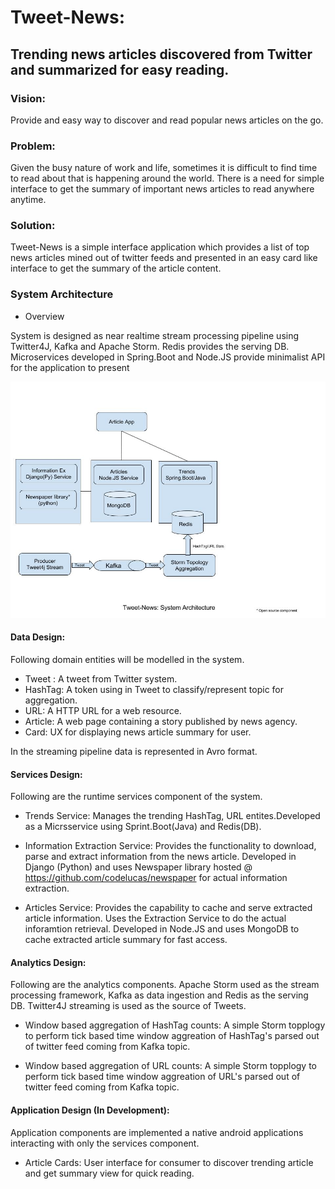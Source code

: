 # Tweet-News: 

## Trending news articles discovered from Twitter and summarized for easy reading.

### Vision:

Provide and easy way to discover and read popular news articles on the go.

### Problem:

Given the busy nature of work and life, sometimes it is difficult to find time to read about that is happening
around the world. There is a need for simple interface to get the summary of important news articles to read anywhere
anytime.

### Solution:
Tweet-News is a simple interface application which provides a list of top news articles mined out of twitter feeds
and presented in an easy card like interface to get the summary of the article content.

### System Architecture

* Overview

System is designed as near realtime stream processing pipeline using Twitter4J, Kafka and Apache Storm. Redis provides the serving DB. Microservices developed in Spring.Boot and Node.JS provide minimalist API for the application to present 


![System Architecture Diagram](https://github.com/tarunjr/tweet-news/blob/master/docs/Tweet-News-Architecture.jpg)

#### Data Design:

Following domain entities will be modelled in the system.

* Tweet : A tweet from Twitter system.
* HashTag: A token using in Tweet to classify/represent topic for aggregation.
* URL: A HTTP URL for a web resource.
* Article: A web page containing a story published by news agency.
* Card: UX for displaying news article summary for user.

In the streaming pipeline data is represented in Avro format.

#### Services Design:

Following are the runtime services component of the system.

* Trends Service: Manages the trending HashTag, URL entites.Developed as a Micrsservice using Sprint.Boot(Java) and Redis(DB).

* Information Extraction Service: Provides the functionality to download, parse and extract information from the news article. Developed in Django (Python) and uses Newspaper library hosted @ https://github.com/codelucas/newspaper for actual information extraction.

* Articles Service: Provides the capability to cache and serve extracted article information. Uses the Extraction Service to do the actual inforamtion retrieval. Developed in Node.JS and uses MongoDB to cache extracted article summary for fast access.

#### Analytics Design:

Following are the analytics components. Apache Storm used as the stream processing framework, Kafka as data ingestion and Redis as the serving DB. Twitter4J streaming is used as the source of Tweets.

* Window based aggregation of HashTag counts: A simple Storm topplogy to perform tick based time window aggreation of HashTag's parsed out of twitter feed coming from Kafka topic.

* Window based aggregation of URL counts: A simple Storm topplogy to perform tick based time window aggreation of URL's parsed out of twitter feed coming from Kafka topic.

#### Application Design (In Development):

Application components are implemented a native android applications interacting with only the services component.

* Article Cards: User interface for consumer to discover trending article and get summary view for quick reading.


 
